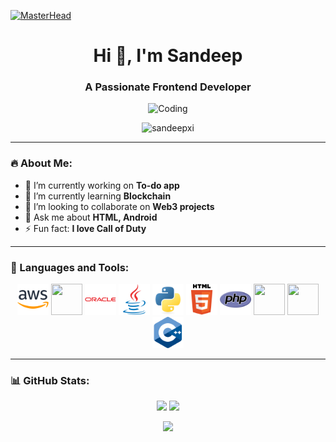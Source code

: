 [![MasterHead](https://1.bp.blogspot.com/-7A4WynwLsMw/XbBpCXG8fHI/AAAAAAAAMt4/uOa1bpLskYgrwGbllhSu2SDj_Mig8SXJQCLcBGAsYHQ/s1600/2000_600px.gif)](https://rishavchanda.io)

<h1 align="center">Hi 👋, I'm Sandeep</h1>
<h3 align="center">A Passionate Frontend Developer</h3>

<p align="center">
  <img src="https://cdn.dribbble.com/users/926537/screenshots/4502924/python-2.gif" alt="Coding" width="300"/>
</p>

<p align="center">
  <img src="https://komarev.com/ghpvc/?username=sandeepxi&label=Profile%20views&color=0e75b6&style=flat" alt="sandeepxi" />
</p>

---

### 🔥 About Me:
- 🔭 I’m currently working on **To-do app**
- 🌱 I’m currently learning **Blockchain**
- 👯 I’m looking to collaborate on **Web3 projects**
- 💬 Ask me about **HTML, Android**
- ⚡ Fun fact: **I love Call of Duty**

---

### 🧰 Languages and Tools:

<p align="center">
  <a href="https://aws.amazon.com" target="_blank"><img src="https://raw.githubusercontent.com/devicons/devicon/master/icons/amazonwebservices/amazonwebservices-original-wordmark.svg" width="50" height="50"/></a>
  <a href="https://azure.microsoft.com/en-in/" target="_blank"><img src="https://www.vectorlogo.zone/logos/microsoft_azure/microsoft_azure-icon.svg" width="50" height="50"/></a>
  <a href="https://www.oracle.com/" target="_blank"><img src="https://raw.githubusercontent.com/devicons/devicon/master/icons/oracle/oracle-original.svg" width="50" height="50"/></a>
  <a href="https://www.java.com" target="_blank"><img src="https://raw.githubusercontent.com/devicons/devicon/master/icons/java/java-original.svg" width="50" height="50"/></a>
  <a href="https://www.python.org" target="_blank"><img src="https://raw.githubusercontent.com/devicons/devicon/master/icons/python/python-original.svg" width="50" height="50"/></a>
  <a href="https://www.w3.org/html/" target="_blank"><img src="https://raw.githubusercontent.com/devicons/devicon/master/icons/html5/html5-original-wordmark.svg" width="50" height="50"/></a>
  <a href="https://www.php.net" target="_blank"><img src="https://raw.githubusercontent.com/devicons/devicon/master/icons/php/php-original.svg" width="50" height="50"/></a>
  <a href="https://www.figma.com/" target="_blank"><img src="https://www.vectorlogo.zone/logos/figma/figma-icon.svg" width="50" height="50"/></a>
  <a href="https://cloud.google.com" target="_blank"><img src="https://www.vectorlogo.zone/logos/google_cloud/google_cloud-icon.svg" width="50" height="50"/></a>
  <a href="https://www.w3schools.com/cpp/" target="_blank"><img src="https://raw.githubusercontent.com/devicons/devicon/master/icons/cplusplus/cplusplus-original.svg" width="50" height="50"/></a>
</p>

---

### 📊 GitHub Stats:

<p align="center">
  <img src="https://github-readme-stats.vercel.app/api?username=sandeepxi&show_icons=true&theme=tokyonight&hide_border=true" width="48%" />
  <img src="https://streak-stats.demolab.com/?user=sandeepxi&theme=tokyonight&hide_border=true" width="48%" />
</p>

<p align="center">
  <img src="https://github-readme-stats.vercel.app/api/top-langs/?username=sandeepxi&layout=compact&theme=tokyonight&hide_border=true" width="48%"/>
</p>
